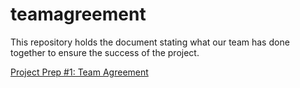 # teamagreement
This repository holds the document stating what our team has done together to ensure the success of the project. 

[Project Prep #1: Team Agreement](projectprep1-teamagreement.pdf)
